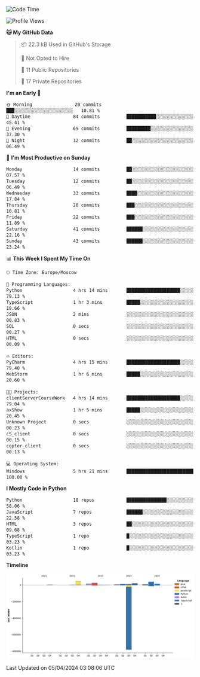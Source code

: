 <!--START_SECTION:waka-->
![Code Time](http://img.shields.io/badge/Code%20Time-247%20hrs%2050%20mins-blue)

![Profile Views](http://img.shields.io/badge/Profile%20Views-0-blue)

**🐱 My GitHub Data** 

> 📦 22.3 kB Used in GitHub's Storage 
 > 
> 🚫 Not Opted to Hire
 > 
> 📜 11 Public Repositories 
 > 
> 🔑 17 Private Repositories 
 > 
**I'm an Early 🐤** 

```text
🌞 Morning                20 commits          ███░░░░░░░░░░░░░░░░░░░░░░   10.81 % 
🌆 Daytime                84 commits          ███████████░░░░░░░░░░░░░░   45.41 % 
🌃 Evening                69 commits          █████████░░░░░░░░░░░░░░░░   37.30 % 
🌙 Night                  12 commits          ██░░░░░░░░░░░░░░░░░░░░░░░   06.49 % 
```
📅 **I'm Most Productive on Sunday** 

```text
Monday                   14 commits          ██░░░░░░░░░░░░░░░░░░░░░░░   07.57 % 
Tuesday                  12 commits          ██░░░░░░░░░░░░░░░░░░░░░░░   06.49 % 
Wednesday                33 commits          ████░░░░░░░░░░░░░░░░░░░░░   17.84 % 
Thursday                 20 commits          ███░░░░░░░░░░░░░░░░░░░░░░   10.81 % 
Friday                   22 commits          ███░░░░░░░░░░░░░░░░░░░░░░   11.89 % 
Saturday                 41 commits          ██████░░░░░░░░░░░░░░░░░░░   22.16 % 
Sunday                   43 commits          ██████░░░░░░░░░░░░░░░░░░░   23.24 % 
```


📊 **This Week I Spent My Time On** 

```text
🕑︎ Time Zone: Europe/Moscow

💬 Programming Languages: 
Python                   4 hrs 14 mins       ████████████████████░░░░░   79.13 % 
TypeScript               1 hr 3 mins         █████░░░░░░░░░░░░░░░░░░░░   19.66 % 
JSON                     2 mins              ░░░░░░░░░░░░░░░░░░░░░░░░░   00.83 % 
SQL                      0 secs              ░░░░░░░░░░░░░░░░░░░░░░░░░   00.27 % 
HTML                     0 secs              ░░░░░░░░░░░░░░░░░░░░░░░░░   00.09 % 

🔥 Editors: 
PyCharm                  4 hrs 15 mins       ████████████████████░░░░░   79.40 % 
WebStorm                 1 hr 6 mins         █████░░░░░░░░░░░░░░░░░░░░   20.60 % 

🐱‍💻 Projects: 
clientServerCourseWork   4 hrs 14 mins       ████████████████████░░░░░   79.04 % 
axShow                   1 hr 5 mins         █████░░░░░░░░░░░░░░░░░░░░   20.45 % 
Unknown Project          0 secs              ░░░░░░░░░░░░░░░░░░░░░░░░░   00.23 % 
cS_client                0 secs              ░░░░░░░░░░░░░░░░░░░░░░░░░   00.15 % 
copter_client            0 secs              ░░░░░░░░░░░░░░░░░░░░░░░░░   00.13 % 

💻 Operating System: 
Windows                  5 hrs 21 mins       █████████████████████████   100.00 % 
```

**I Mostly Code in Python** 

```text
Python                   18 repos            ███████████████░░░░░░░░░░   58.06 % 
JavaScript               7 repos             ██████░░░░░░░░░░░░░░░░░░░   22.58 % 
HTML                     3 repos             ██░░░░░░░░░░░░░░░░░░░░░░░   09.68 % 
TypeScript               1 repo              █░░░░░░░░░░░░░░░░░░░░░░░░   03.23 % 
Kotlin                   1 repo              █░░░░░░░░░░░░░░░░░░░░░░░░   03.23 % 
```



**Timeline**

![Lines of Code chart](https://raw.githubusercontent.com/adlemx/adlemx/main/assets/bar_graph.png)


 Last Updated on 05/04/2024 03:08:06 UTC
<!--END_SECTION:waka-->
